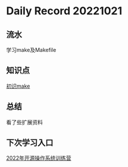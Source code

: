 
Daily Record 20221021
=====================

## 流水

学习make及Makefile

## 知识点

[初识make](Understand_make.md)

## 总结

看了些扩展资料

## 下次学习入口

[2022年开源操作系统训练营](https://learningos.github.io/rust-based-os-comp2022/) 
